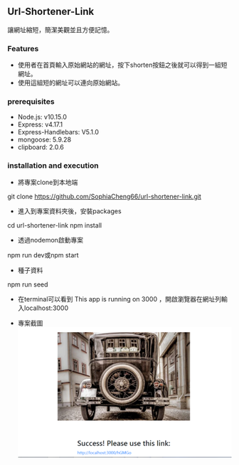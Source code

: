 ## Url-Shortener-Link
讓網址縮短，簡潔美觀並且方便記憶。


### Features
- 使用者在首頁輸入原始網站的網址，按下shorten按鈕之後就可以得到一組短網址。
- 使用這組短的網址可以連向原始網站。


### prerequisites
- Node.js: v10.15.0
- Express: v4.17.1
- Express-Handlebars: V5.1.0
- mongoose: 5.9.28
- clipboard: 2.0.6


### installation and execution
- 將專案clone到本地端

git clone https://github.com/SophiaCheng66/url-shortener-link.git 

- 進入到專案資料夾後，安裝packages

cd url-shortener-link  npm install
  
- 透過nodemon啟動專案

npm run dev或npm start


- 種子資料

npm run seed


- 在terminal可以看到 This app is running on 3000
 ，開啟瀏覽器在網址列輸入localhost:3000
 
 
- 專案截圖
![image]( https://github.com/SophiaCheng66/url-shortener-link/blob/master/img/url-shortener.PNG)



